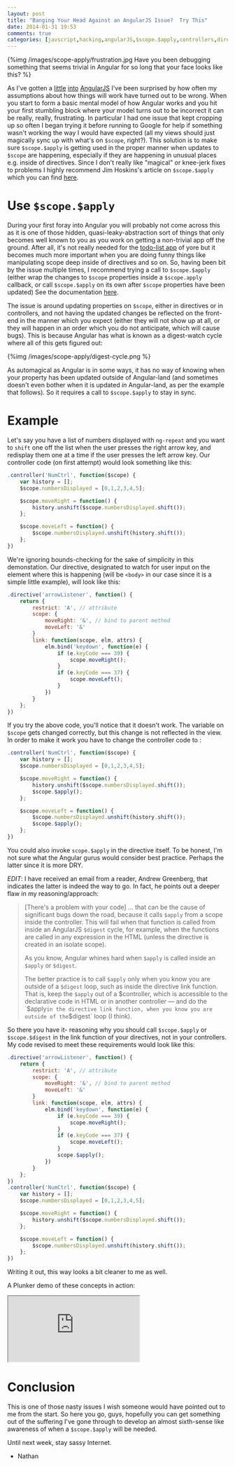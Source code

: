 ```yaml
---
layout: post
title: "Banging Your Head Against an AngularJS Issue?  Try This"
date: 2014-01-31 19:53
comments: true
categories: [javscript,hacking,angularJS,$scope.$apply,controllers,directives]
---
```


{%img /images/scope-apply/frustration.jpg Have you been debugging something that seems trivial in Angular for so long that your face looks like this? %}

As I've gotten a [little](http://nathanleclaire.com/blog/2014/01/04/5-smooth-angularjs-application-tips/) [into](http://nathanleclaire.com/blog/2014/01/11/dragging-and-dropping-images-from-one-browser-tab-to-another-in-angularjs/) [AngularJS](http://angularjs.org) I've been surprised by how often my assumptions about how things will work have turned out to be wrong.  When you start to form a basic mental model of how Angular works and you hit your first stumbling block where your model turns out to be incorrect it can be really, really, frustrating.  In particular I had one issue that kept cropping up so often I began trying it before running to Google for help if something wasn't working the way I would have expected (all my views should just magically sync up with what's on `$scope`, right?).  This solution is to make sure `$scope.$apply` is getting used in the proper manner when updates to `$scope` are happening, especially if they are happening in unusual places e.g. inside of directives.  Since I don't really like "magical" or knee-jerk fixes to problems I highly recommend Jim Hoskins's article on `$scope.$apply` which you can find [here](http://jimhoskins.com/2012/12/17/angularjs-and-apply.html).

# Use `$scope.$apply`

During your first foray into Angular you will probably not come across this as it is one of those hidden, quasi-leaky-abstraction sort of things that only becomes well known to you as you work on getting a non-trivial app off the ground.  After all, it's not really needed for the [todo-list app](http://todomvc.com/architecture-examples/angularjs/#/) of yore but it becomes much more important when you are doing funny things like manipulating scope deep inside of directives and so on.  So, having been bit by the issue multiple times, I recommend trying a call to `$scope.$apply` (either wrap the changes to `$scope` properties inside a `$scope.apply` callback, or call `$scope.$apply` on its own after `$scope` properties have been updated)  See the documentation [here](http://nathanleclaire.com/blog/2014/01/04/5-smooth-angularjs-application-tips/).  

The issue is around updating properties on `$scope`, either in directives or in controllers, and not having the updated changes be reflected on the front-end in the manner which you expect (either they will not show up at all, or they will happen in an order which you do not anticipate, which will cause bugs).  This is because Angular has what is known as a digest-watch cycle where all of this gets figured out:

{%img /images/scope-apply/digest-cycle.png %} 

As automagical as Angular is in some ways, it has no way of knowing when your property has been updated outside of Angular-land (and sometimes doesn't even bother when it is updated *in* Angular-land, as per the example that follows).  So it requires a call to `$scope.$apply` to stay in sync. 

# Example

Let's say you have a list of numbers displayed with `ng-repeat` and you want to `shift` one off the list when the user presses the right arrow key, and redisplay them one at a time if the user presses the left arrow key.  Our controller code (on first attempt) would look something like this:

```js
.controller('NumCtrl', function($scope) {
	var history = [];
	$scope.numbersDisplayed = [0,1,2,3,4,5];

	$scope.moveRight = function() {
		history.unshift($scope.numbersDisplayed.shift());
	};

	$scope.moveLeft = function() {
		$scope.numbersDisplayed.unshift(history.shift());
	};
})
```

We're ignoring bounds-checking for the sake of simplicity in this demonstation.  Our directive, designated to watch for user input on the element where this is happening (will be `<body>` in our case since it is a simple little example), will look like this:

```js
.directive('arrowListener', function() {
	return {
		restrict: 'A', // attribute
		scope: {
			moveRight: '&', // bind to parent method
			moveLeft: '&'
		}
		link: function(scope, elm, attrs) {
			elm.bind('keydown', function(e) {
				if (e.keyCode === 39) {
					scope.moveRight();
				}
				if (e.keyCode === 37) {
					scope.moveLeft();
				}
			})
		}
	};
})
```

If you try the above code, you'll notice that it doesn't work.  The variable on `$scope` gets changed correctly, but this change is not reflected in the view.  In order to make it work you have to change the controller code to :

```js
.controller('NumCtrl', function($scope) {
	var history = [];
	$scope.numbersDisplayed = [0,1,2,3,4,5];

	$scope.moveRight = function() {
		history.unshift($scope.numbersDisplayed.shift());
		$scope.$apply();
	};

	$scope.moveLeft = function() {
		$scope.numbersDisplayed.unshift(history.shift());
		$scope.$apply();
	};
})
```

You could also invoke `scope.$apply` in the directive itself.  To be honest, I'm not sure what the Angular gurus would consider best practice.  Perhaps the latter since it is more DRY.

*EDIT*: I have received an email from a reader, Andrew Greenberg, that indicates the latter is indeed the way to go.  In fact, he points out a deeper flaw in my reasoning/approach:

> [There's a problem with your code] ... that can be the cause of significant bugs down the road, because it calls `$apply` from a scope inside the controller.  This will fail when that function is called from inside an AngularJS `$digest` cycle, for example, when the functions are called in any expression in the HTML (unless the directive is created in an isolate scope).
>
> As you know, Angular whines hard when `$apply` is called inside an `$apply` or `$digest`.
>
> The better practice is to call `$apply` only when you know you are outside of a `$digest` loop, such as inside the directive link function.  That is, keep the `$apply` out of a $controller, which is accessible to the declarative code in HTML or in another controller — and do the `$apply` in the directive link function, when you know you are outside of the `$digest` loop (I think).

So there you have it- reasoning why you should call `$scope.$apply` or `$scope.$digest` in the link function of your directives, not in your controllers.  My code revised to meet these requirements would look like this:

```js
.directive('arrowListener', function() {
	return {
		restrict: 'A', // attribute
		scope: {
			moveRight: '&', // bind to parent method
			moveLeft: '&'
		}
		link: function(scope, elm, attrs) {
			elm.bind('keydown', function(e) {
				if (e.keyCode === 39) {
					scope.moveRight();
				}
				if (e.keyCode === 37) {
					scope.moveLeft();
				}
				scope.$apply();
			})
		}
	};
})
.controller('NumCtrl', function($scope) {
	var history = [];
	$scope.numbersDisplayed = [0,1,2,3,4,5];

	$scope.moveRight = function() {
		history.unshift($scope.numbersDisplayed.shift());
	};

	$scope.moveLeft = function() {
		$scope.numbersDisplayed.unshift(history.shift());
	};
})
```

Writing it out, this way looks a bit cleaner to me as well.

A Plunker demo of these concepts in action:

<iframe src="http://embed.plnkr.co/agbSSuA2Mwx5pAd8kZSw/preview"></iframe>

# Conclusion

This is one of those nasty issues I wish someone would have pointed out to me from the start.  So here you go, guys, hopefully you can get something out of the suffering I've gone through to develop an almost sixth-sense like awareness of when a `$scope.$apply` will be needed.

Until next week, stay sassy Internet.

- Nathan
